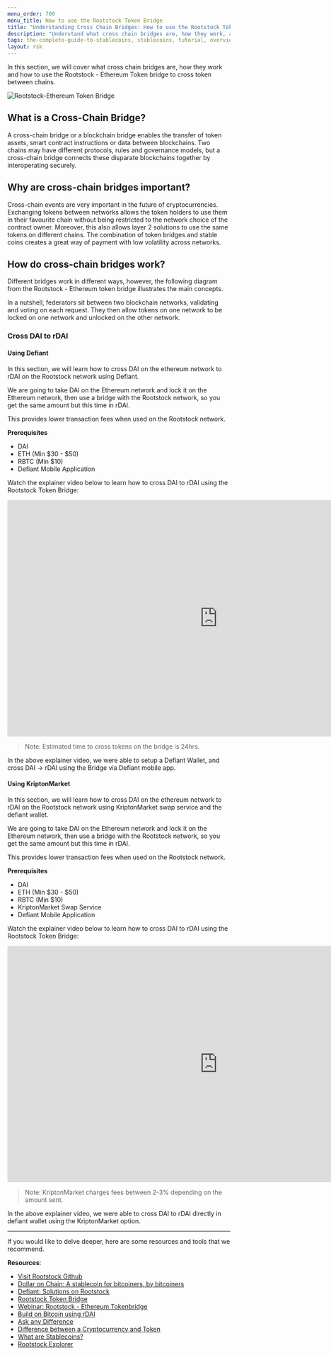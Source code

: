 ```yaml
---
menu_order: 700
menu_title: How to use the Rootstock Token Bridge
title: "Understanding Cross Chain Bridges: How to use the Rootstock Token Bridge - The Complete Guide to Stablecoins"
description: "Understand what cross chain bridges are, how they work, and how to cross tokens between chains using Rootstock token bridge"
tags: the-complete-guide-to-stablecoins, stablecoins, tutorial, overview, guides, tokens, defiant, tokenbridge, cross-chain, bridge, web3, bitcoin, rsk, rootstock, peer-to-peer, blockchain
layout: rsk
---
```


In this section, we will cover what cross chain bridges are, how they work and how to use the Rootstock - Ethereum Token bridge to cross token between chains.

![Rootstock-Ethereum Token Bridge](../../../assets/img/tools/tokenbridge/token-bridge-diagram.jpg)

## What is a Cross-Chain Bridge?

A cross-chain bridge or a blockchain bridge enables the transfer of token assets, smart contract instructions or data between blockchains. Two chains may have different protocols, rules and governance models, but a cross-chain bridge connects these disparate blockchains together by interoperating securely.


## Why are cross-chain bridges important?

Cross-chain events are very important in the future of cryptocurrencies. Exchanging tokens between networks allows the token holders to use them in their favourite chain without being restricted to the network choice of the contract owner. Moreover, this also allows layer 2 solutions to use the same tokens on different chains. The combination of token bridges and stable coins creates a great way of payment with low volatility across networks.

## How do cross-chain bridges work?

Different bridges work in different ways, however, the following diagram from the Rootstock - Ethereum token bridge illustrates the main concepts.

In a nutshell, federators sit between two blockchain networks, validating and voting on each request. They then allow tokens on one network to be locked on one network and unlocked on the other network.

### Cross DAI to rDAI

#### Using Defiant

In this section, we will learn how to cross DAI on the ethereum network to rDAI on the Rootstock network using Defiant.

We are going to take DAI on the Ethereum network and lock it on the Ethereum network, then use a bridge with the Rootstock network, so you get the same amount but this time in rDAI.

This provides lower transaction fees when used on the Rootstock network.

**Prerequisites**

- DAI
- ETH (Min $30 - $50)
- RBTC  (Min $10)
- Defiant Mobile Application

Watch the explainer video below to learn how to cross DAI to rDAI using the Rootstock Token Bridge: 

<div class="video-container">
  <iframe width="949" height="534" src="https://youtube.com/embed/RS-_HNRJx04"   frameborder="0" allow="accelerometer; autoplay; encrypted-media; gyroscope; picture-in-picture" allowfullscreen></iframe>
</div>

> Note: Estimated time to cross tokens on the bridge is 24hrs.

In the above explainer video, we were able to setup a Defiant Wallet, and cross DAI → rDAI using the Bridge via Defiant mobile app.


#### Using KriptonMarket

In this section, we will learn how to cross DAI on the ethereum network to rDAI on the Rootstock network using KriptonMarket swap service and the defiant wallet.

We are going to take DAI on the Ethereum network and lock it on the Ethereum network, then use a bridge with the Rootstock network, so you get the same amount but this time in rDAI.

This provides lower transaction fees when used on the Rootstock network.

**Prerequisites**

- DAI
- ETH (Min $30 - $50)
- RBTC  (Min $10)
- KriptonMarket Swap Service
- Defiant Mobile Application

Watch the explainer video below to learn how to cross DAI to rDAI using the Rootstock Token Bridge: 

<div class="video-container">
  <iframe width="949" height="534" src="https://youtube.com/embed/p6IodhKzpkg"   frameborder="0" allow="accelerometer; autoplay; encrypted-media; gyroscope; picture-in-picture" allowfullscreen></iframe>
</div>

> Note: KriptonMarket charges fees between 2-3% depending on the amount sent.

In the above explainer video, we were able to cross DAI to rDAI directly in defiant wallet using the KriptonMarket option.

----

If you would like to delve deeper, here are some resources and tools that we recommend.

**Resources**:

- [Visit Rootstock Github](https://github.com/rsksmart/devportal) 
- [Dollar on Chain: A stablecoin for bitcoiners, by bitcoiners](https://moneyonchain.com/blog/dollar-on-chain-chain-a-bitcoin-stablecoin-by-bitcoiners/)
- [Defiant: Solutions on Rootstock](https://developers.rsk.co/solutions/defiant/)
- [Rootstock Token Bridge](https://tokenbridge.rsk.co/)
- [Webinar: Rootstock - Ethereum Tokenbridge](https://youtu.be/3ZOvpLE3MvM)
- [Build on Bitcoin using rDAI](https://youtu.be/2yApyI9Zvu8)
- [Ask any Difference](https://askanydifference.com/)
- [Difference between a Cryptocurrency and Token](https://developers.rsk.co/kb/get-crypto-on-rsk/cryptocurrency-vs-token/)
- [What are Stablecoins?](https://youtu.be/JHzyQS1rc_s)
- [Rootstock Explorer](https://explorer.rsk.co/)